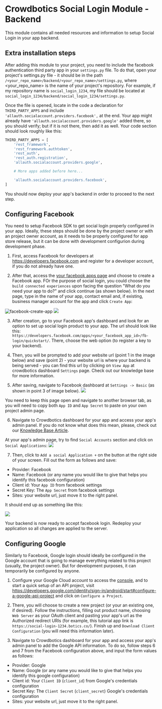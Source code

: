 # Crowdbotics Social Login Module - Backend
This module contains all needed resources and information to setup Social Login in your app backend.

## Extra installation steps
After adding this module to your project, you need to include the facebook authentication third party app in your `settings.py` file. To do that, open your project's settings.py file - it should be in the path `/<your_repo_name>/backend/<your_repo_name>/settings.py`, where <your_repo_name> is the name of your project's repository. For example, if my repository name is `social_login_1234`, my file should be located at `social_login_1234/backend/social_login_1234/settings.py`.

Once the file is opened, locate in the code a declaration for `THIRD_PARTY_APPS` and include `'allauth.socialaccount.providers.facebook',` at the end. Your app might already have `'allauth.socialaccount.providers.google'` added there, so you should verify; but if it is not there, then add it as well. Your code section should look roughly like this:

```py
THIRD_PARTY_APPS = [
    'rest_framework',
    'rest_framework.authtoken',
    'rest_auth',
    'rest_auth.registration',
    'allauth.socialaccount.providers.google',

    # More apps added before here...

    'allauth.socialaccount.providers.facebook',
]
```

You should now deploy your app's backend in order to proceed to the next step.

## Configuring Facebook
You need to setup Facebook SDK to get social login properly configured in your app. Ideally, these steps should be done by the project owner or with an project owner account, as it needs to be properly configured for app store release, but it can be done with development configurion during development phase. 

1. First, access Facebook for developers at https://developers.facebook.com and register for a developer account, if you do not already have one.

2. After that, access the [your facebook apps page](https://developers.facebook.com/apps/) and choose to create a Facebook app. FOr the purpose of social login, you could choose the `build connected experiences` upon facing the question "What do you need your app to do?" and click continue (as shown below). In the next page, type in the name of your app, contact email and, if existing, business manager account for the app and click `Create App`:

![facebook-create-app](https://crowdbotics-slack-dev.s3.amazonaws.com/media/resources/project/18906/15c9063c-6f5d-4afa-a77f-76f75c15e062.png)
![](https://crowdbotics-slack-dev.s3.amazonaws.com/media/resources/project/18906/ff97ef37-8535-4f4b-958f-def310bf110d.png)

3. After creation, go to your Facebook app's dashboard and look for an option to set up social login product to your app. The url should look like this: `https://developers.facebook.com/apps/<your_facebook_app_id>/fb-login/quickstart/`. There, choose the web option (to register a key to your backend).

4. Then, you will be prompted to add your website url (point 1 in the image below) and save (point 2) - your website url is where your backend is being served - you can find this url by clicking on `View App` at crowdbotics dashboard `Settings` page. Check out our knowledge base for more information.

5. After saving, navigate to Facebook dashboard at `Settings -> Basic` (as shown in point 3 of image below).
![](https://crowdbotics-slack-dev.s3.amazonaws.com/media/resources/project/18906/596578e6-d64c-4d04-a4fa-712da80aa1f5.png)

You need to keep this page open and navigate to another browser tab, as you will need to copy both `App ID` and `App Secret` to paste on your own project admin page. 

6. Navigate to Crowdbotics dashboard for your app and access your app's admin panel. If you do not know what does this mean, please, check out our [Knowledge Base Article](https://knowledge.crowdbotics.com/what-is-the-admin-panel).

At your app's admin page, try to find `Social Accounts` section and click on `Social Applications`: 
![](https://crowdbotics-slack-dev.s3.amazonaws.com/media/resources/project/18906/9babfe52-423f-40dc-afa0-a5d038782640.png)

7. Then, click to `Add a social Application +` on the button at the right side of your screen. Fill out the form as follows and save:

- Provider: Facebook
- Name: Facebook (or any name you would like to give that helps you identify this facebook configuration)
- Client id: Your `App ID` from facebook settings
- Secret Key: The `App Secret` from facebook settings
- Sites: your website url, just move it to the right panel. 

It should end up as something like this:

![](https://crowdbotics-slack-dev.s3.amazonaws.com/media/resources/project/18906/fc889f58-78a5-4828-abb2-4285acac560e.png)

Your backend is now ready to accept facebook login. Redeploy your application so all changes are applied to the server.

## Configuring Google
Similarly to Facebook, Google login should ideally be configured in the Google account that is going to manage everything related to this project (usually, the project owner). But for development purposes, it can temporarily be configured by anyone.

1. Configure your Google Cloud account to access the [console](https://console.developers.google.com/), and to start a quick setup of an API project, visit https://developers.google.com/identity/sign-in/android/start#configure-a-google-api-project and click on `Configure a Project`. 
2. There, you will choose to create a new project (or your an existing one, if desired). Follow the instructions, filling out product name, choosing `Web Server` as your OAuth client and pasting your app's url as the Authorized redirect URIs (for example, this tutorial app link is `https://social-login-1234.botics.co/`). 
Finish up and `Download Client Configuration` (you will need this information later).

3. Navigate to Crowdbotics dashboard for your app and access your app's admin panel to add the Google API information. To do so, follow steps 6 and 7 from the Facebook configuration above, and input the form values as follows:

- Provider: Google
- Name: Google (or any name you would like to give that helps you identify this google configuration)
- Client id: Your `Client ID` (`client_id`) from Google's credentials configuration
- Secret Key: The `Client Secret` (`client_secret`) Google's credentials configuration
- Sites: your website url, just move it to the right panel. 
